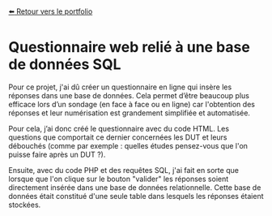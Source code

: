 [:arrow_left: Retour vers le portfolio](https://github.com/ThibaultLanthiez/Portfolio)

# Questionnaire web relié à une base de données SQL

Pour ce projet, j'ai dû créer un questionnaire en ligne qui insère les réponses dans une base de données. Cela permet d’être beaucoup plus efficace lors d’un sondage (en face à face ou en ligne) car l'obtention des réponses et leur numérisation est grandement simplifiée et automatisée.

Pour cela, j’ai donc créé le questionnaire avec du code HTML. Les questions que comportait ce dernier concernées les DUT et leurs débouchés (comme par exemple : quelles études pensez-vous que l'on puisse faire après un DUT ?).

Ensuite, avec du code PHP et des requêtes SQL, j'ai fait en sorte que lorsque que l'on clique sur le bouton "valider" les réponses soient directement insérée dans une base de données relationnelle. Cette base de données était constitué d'une seule table dans lesquels les réponses étaient stockées.

